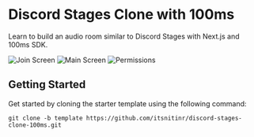 # Discord Stages Clone with 100ms

Learn to build an audio room similar to Discord Stages with Next.js and 100ms SDK.

![Join Screen](https://imgur.com/kDza6Cl.png)
![Main Screen](https://imgur.com/CMrKcEz.png)
![Permissions](https://imgur.com/vjzZkj4.png)

## Getting Started

Get started by cloning the starter template using the following command:

```
git clone -b template https://github.com/itsnitinr/discord-stages-clone-100ms.git
```
